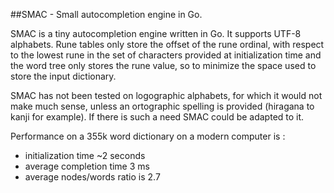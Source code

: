 ##SMAC - Small autocompletion engine in Go.

SMAC is a tiny autocompletion engine written in Go. It supports UTF-8 alphabets. Rune tables only store the offset of the rune ordinal, with respect to the lowest rune in the set of characters provided at initialization time and the word tree only stores the rune value, so to minimize the space used to store the input dictionary.

SMAC has not been tested on logographic alphabets, for which it would not make much sense, unless 
an ortographic spelling is provided (hiragana to kanji for example). If there is such a need SMAC 
could be adapted to it.

Performance on a 355k word dictionary on a modern computer is :

* initialization time ~2 seconds
* average completion time 3 ms 
* average nodes/words ratio is 2.7